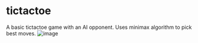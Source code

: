 # tictactoe
A basic tictactoe game with an AI opponent. Uses minimax algorithm to pick best moves.
![image](https://github.com/user-attachments/assets/6b809125-f4de-4fee-8f23-25b68b2cbdad)
